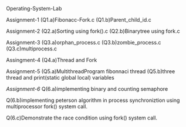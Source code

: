 Operating-System-Lab



Assignment-1
(Q1.a)Fibonacc-Fork.c
(Q1.b)Parent_child_id.c


Assignment-2
(Q2.a)Sorting using fork().c
(Q2.b)Binarytree using fork.c


Assignment-3
(Q3.a)orphan_process.c
(Q3.b)zombie_process.c
(Q3.c)multiprocess.c

Assingment-4
(Q4.a)Thread and Fork

Assignment-5
(Q5.a)MultithreadProgram fibonnaci thread
(Q5.b)three thread and print(static global local) variables

*Assignment-6*
Q(6.a)implementing binary and counting semaphore

Q(6.b)implementing peterson algorithm in process synchroniztion using multiprocessor fork() system call.

Q(6.c)Demonstrate the race condition using fork() system call.

